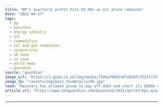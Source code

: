 ```yaml
---
title: "BP’s quarterly profit hits $3.3bn as oil price rebounds"
date: "2021-04-27"
tags: 
  - bp
  - business
  - energy industry
  - oil
  - commodities
  - oil and gas companies
  - coronavirus
  - uk news
  - us news
  - world news
  - guardian
source: "guardian"
image_url: "https://i.guim.co.uk/img/media/7509af0661ddfa820fcf522fcf4f18fbbf6d7100/0_0_2615_1569/master/2615.jpg?width=460&quality=85&auto=format&fit=max&s=5720859584f29ae20484a3dca7843b22"
image_fp: "/assets/img/post_thumbnails/46.jpg"
lead: "Recovery has allowed group to pay off debt and start its $500m share buyback scheme earlier than expectedCoronavirus – latest updatesSee all our coronavirus coverageBP has reported its biggest quarterly profit since the Covid pandemic began, and will..."
article_url: "https://www.theguardian.com/business/2021/apr/27/bps-quarterly-profit-hits-33bn-as-oil-price-rebounds"
---
```


---
